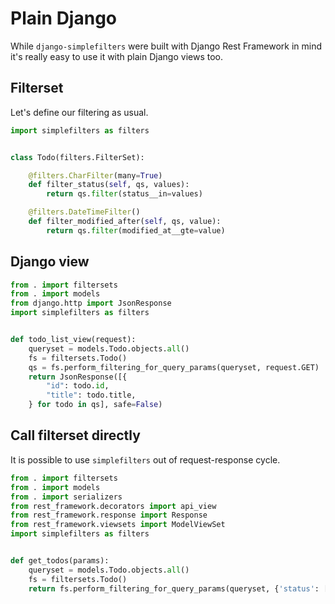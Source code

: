 # Plain Django

While `django-simplefilters` were built with Django Rest Framework in mind
it's really easy to use it with plain Django views too.


## Filterset

Let's define our filtering as usual.

```python
import simplefilters as filters


class Todo(filters.FilterSet):

    @filters.CharFilter(many=True)
    def filter_status(self, qs, values):
        return qs.filter(status__in=values)

    @filters.DateTimeFilter()
    def filter_modified_after(self, qs, value):
        return qs.filter(modified_at__gte=value)
```

## Django view

```python
from . import filtersets
from . import models
from django.http import JsonResponse
import simplefilters as filters


def todo_list_view(request):
    queryset = models.Todo.objects.all()
    fs = filtersets.Todo()
    qs = fs.perform_filtering_for_query_params(queryset, request.GET)
    return JsonResponse([{
        "id": todo.id,
        "title": todo.title,
    } for todo in qs], safe=False)
```


## Call filterset directly

It is possible to use `simplefilters` out of request-response cycle.

```python
from . import filtersets
from . import models
from . import serializers
from rest_framework.decorators import api_view
from rest_framework.response import Response
from rest_framework.viewsets import ModelViewSet
import simplefilters as filters


def get_todos(params):
    queryset = models.Todo.objects.all()
    fs = filtersets.Todo()
    return fs.perform_filtering_for_query_params(queryset, {'status': ['active', 'archived']})
```
